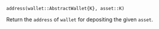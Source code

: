 ```
address(wallet::AbstractWallet{K}, asset::K)
```

Return the `address` of `wallet` for depositing the given `asset`.
